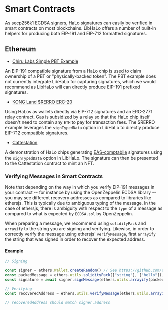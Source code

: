 # Smart Contracts

As secp256k1 ECDSA signers, HaLo signatures can easily be verified in smart contracts on most blockchains. LibHaLo offers a number of built-in helpers for producing both EIP-191 and EIP-712 formatted signatures.

## Ethereum

- [Chiru Labs Simple PBT Example](https://github.com/chiru-labs/PBT/blob/main/src/PBTSimple.sol) 

An EIP-191 compatible signature from a HaLo chip is used to claim ownership of a PBT or "physically-backed token". The PBT example does not currently integrate LibHaLo for capturing signatures, which we would recommend as LibHaLo will can directly produce EIP-191 prefixed signatures.

- [KONG Land $RERRO ERC-20](https://github.com/kong-org/kong-rerro/blob/main/contracts/RerroToken.sol) 

Using HaLos as wallets directly via EIP-712 signatures and an ERC-2771 relay contract. Gas is subsidized by a relay so that the HaLo chip itself doesn't need to contain any `ETH` to pay for transaction fees. The $RERRO example leverages the `signTypedData` option in LibHaLo to directly produce EIP-712 compatible signatures.

- [Cattestation](https://ethglobal.com/showcase/cattestation-2st8u) 

A demonstration of HaLo chips generating [EAS-comptabile](https://attest.sh/) signatures using the `signTypedData` option in LibHaLo. The signature can then be presented to the Cattestation contract to mint an NFT.

### Verifying Messages in Smart Contracts

Note that depending on the way in which you verify EIP-191 messages in your contract -- for instance by using the OpenZeppelin ECDSA library -- you may see different recovery addresses as compared to libraries like ethersjs. This is typically due to ambiguous typing of the message. In the case of ethersjs, there is ambiguity with respect to the `type` of a message as compared to what is expected by `ECDSA.sol` by OpenZeppelin.

When preparing a message, we recommend using `solidityPack` and `arrayify` to the string you are signing and verifying. Likewise, in order to correctly verify the message using ethersjs' `verifyMessage`, first `arrayify` the string that was signed in order to recover the expected address.

#### Example

```js copy
// Signing

const signer = ethers.Wallet.createRandom() // See https://github.com/arx-research/halo-wallet for using a HaLo as an ethersjs "signer"
const packedMessage = ethers.utils.solidityPack(["string"], ["hello"]);
const signature = await signer.signMessage(ethers.utils.arrayify(packedMessage));

// Verifying
const recoveredAddress = ethers.utils.verifyMessage(ethers.utils.arrayify(packedMessage), signature)

// recoveredAddress should match signer.address
```
